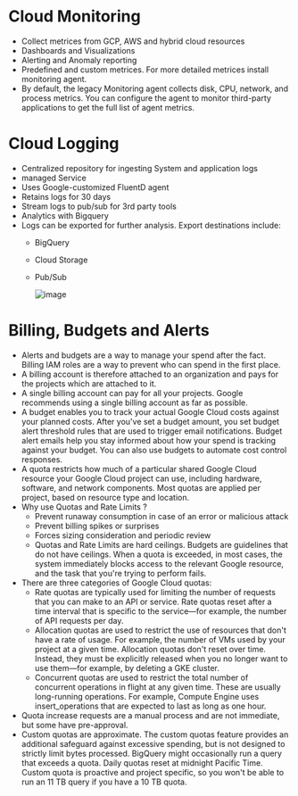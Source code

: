 # Cloud Monitoring

- Collect metrices from GCP, AWS and hybrid cloud resources
- Dashboards and Visualizations
- Alerting and Anomaly reporting
- Predefined and custom metrices. For more detailed metrices install monitoring agent.
- By default, the legacy Monitoring agent collects disk, CPU, network, and process metrics. You can configure the agent to monitor third-party applications to get the full list of agent metrics.

# Cloud Logging

- Centralized repository for ingesting System and application logs
- managed Service
- Uses Google-customized FluentD agent
- Retains logs for 30 days
- Stream logs to pub/sub for 3rd party tools
- Analytics with Bigquery
- Logs can be exported for further analysis. Export destinations include:
  - BigQuery
  - Cloud Storage
  - Pub/Sub

    ![image](https://github.com/user-attachments/assets/4656fd68-530a-4f3c-b9ae-824296715918)


# Billing, Budgets and Alerts
- Alerts and budgets are a way to manage your spend after the fact. Billing IAM roles are a way to prevent who can spend in the first place.
- A billing account is therefore attached to an organization and pays for the projects which are attached to it.
- A single billing account can pay for all your projects. Google recommends using a single billing account as far as possible.
- A budget enables you to track your actual Google Cloud costs against your planned costs. After you've set a budget amount, you set budget alert threshold rules that are used to trigger email notifications. Budget alert emails help you stay informed about how your spend is tracking against your budget. You can also use budgets to automate cost control responses.
- A quota restricts how much of a particular shared Google Cloud resource your Google Cloud project can use, including hardware, software, and network components. Most quotas are applied per project, based on resource type and location.
- Why use Quotas and Rate Limits ?
  - Prevent runaway consumption in case of an error or malicious attack
  - Prevent billing spikes or surprises
  - Forces sizing consideration and periodic review
  - Quotas and Rate Limits are hard ceilings. Budgets are guidelines that do not have ceilings. When a quota is exceeded, in most cases, the system immediately blocks access to the relevant Google resource, and the task that you're trying to perform fails.
- There are three categories of Google Cloud quotas:
  - Rate quotas are typically used for limiting the number of requests that you can make to an API or service. Rate quotas reset after a time interval that is specific to the service—for example, the number of API requests per day.
  - Allocation quotas are used to restrict the use of resources that don't have a rate of usage. For   example, the number of VMs used by your project at a given time. Allocation quotas don't reset over time. Instead, they must be explicitly released when you no longer want to use them—for example, by deleting a GKE cluster.
  - Concurrent quotas are used to restrict the total number of concurrent operations in flight at any given time. These are usually long-running operations. For example, Compute Engine uses insert_operations that are expected to last as long as one hour.
- Quota increase requests are a manual process and are not immediate, but some have pre-approval.
- Custom quotas are approximate. The custom quotas feature provides an additional safeguard against excessive spending, but is not designed to strictly limit bytes processed. BigQuery might occasionally run a query that exceeds a quota. Daily quotas reset at midnight Pacific Time. Custom quota is proactive and project specific, so you won't be able to run an 11 TB query if you have a 10 TB quota. 


